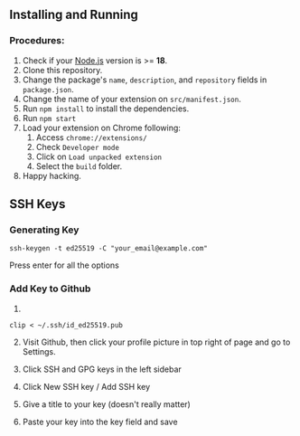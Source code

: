 ## Installing and Running

### Procedures:

1. Check if your [Node.js](https://nodejs.org/) version is >= **18**.
2. Clone this repository.
3. Change the package's `name`, `description`, and `repository` fields in `package.json`.
4. Change the name of your extension on `src/manifest.json`.
5. Run `npm install` to install the dependencies.
6. Run `npm start`
7. Load your extension on Chrome following:
   1. Access `chrome://extensions/`
   2. Check `Developer mode`
   3. Click on `Load unpacked extension`
   4. Select the `build` folder.
8. Happy hacking.

## SSH Keys

### Generating Key

```
ssh-keygen -t ed25519 -C "your_email@example.com"
```

Press enter for all the options

### Add Key to Github

1.

```
clip < ~/.ssh/id_ed25519.pub
```

2. Visit Github, then click your profile picture in top right of page and go to Settings.

3. Click SSH and GPG keys in the left sidebar

4. Click New SSH key / Add SSH key

5. Give a title to your key (doesn't really matter)

6. Paste your key into the key field and save

